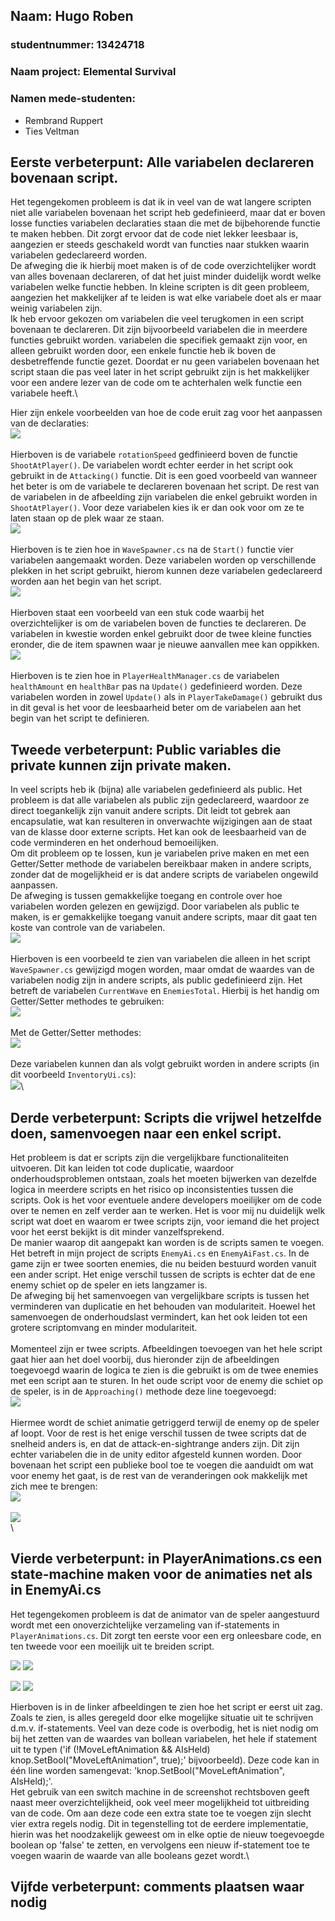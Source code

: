 ## Naam: Hugo Roben
### studentnummer: 13424718
### Naam project: Elemental Survival

### Namen mede-studenten: 
- Rembrand Ruppert
- Ties Veltman

## Eerste verbeterpunt: Alle variabelen declareren bovenaan script.
Het tegengekomen probleem is dat ik in veel van de wat langere scripten niet alle variabelen bovenaan het script heb gedefinieerd, maar dat er boven losse functies variabelen declaraties staan die met de bijbehorende functie te maken hebben. Dit zorgt ervoor dat de code niet lekker leesbaar is, aangezien er steeds geschakeld wordt van functies naar stukken waarin variabelen gedeclareerd worden.\
De afweging die ik hierbij moet maken is of de code overzichtelijker wordt van alles bovenaan declareren, of dat het juist minder duidelijk wordt welke variabelen welke functie hebben. In kleine scripten is dit geen probleem, aangezien het makkelijker af te leiden is wat elke variabele doet als er maar weinig variabelen zijn.\
Ik heb ervoor gekozen om variabelen die veel terugkomen in een script bovenaan te declareren. Dit zijn bijvoorbeeld variabelen die in meerdere functies gebruikt worden. variabelen die specifiek gemaakt zijn voor, en alleen gebruikt worden door, een enkele functie heb ik boven de desbetreffende functie gezet. Doordat er nu geen variabelen bovenaan het script staan die pas veel later in het script gebruikt zijn is het makkelijker voor een andere lezer van de code om te achterhalen welk functie een variabele heeft.\

Hier zijn enkele voorbeelden van hoe de code eruit zag voor het aanpassen van de declaraties:
\
![](AfbeeldingenReview/screenshotVariabelenDeclaratiesBefore1.png)\
\
Hierboven is de variabele `rotationSpeed` gedfinieerd boven de functie `ShootAtPlayer()`. De variabelen wordt echter eerder in het script ook gebruikt in de `Attacking()` functie. Dit is een goed voorbeeld van wanneer het beter is om de variabele te declareren bovenaan het script. 
De rest van de variabelen in de afbeelding zijn variabelen die enkel gebruikt worden in `ShootAtPlayer()`. Voor deze variabelen kies ik er dan ook voor om ze te laten staan op de plek waar ze staan. \
![](AfbeeldingenReview/screenshotVariabelenDeclaratiesBefore2.png)\
\
Hierboven is te zien hoe in `WaveSpawner.cs` na de `Start()` functie vier variabelen aangemaakt worden. Deze variabelen worden op verschillende plekken in het script gebruikt, hierom kunnen deze variabelen gedeclareerd worden aan het begin van het script.\
![](AfbeeldingenReview/screenshotVariabelenDeclaratiesBefore3.png)\
\
Hierboven staat een voorbeeld van een stuk code waarbij het overzichtelijker is om de variabelen boven de functies te declareren. De variabelen in kwestie worden enkel gebruikt door de twee kleine functies eronder, die de item spawnen waar je nieuwe aanvallen mee kan oppikken.\
![](AfbeeldingenReview/screenshotVariabelenDeclaratiesBefore4.png)\
\
Hierboven is te zien hoe in `PlayerHealthManager.cs` de variabelen `healthAmount` en `healthBar` pas na `Update()` gedefinieerd worden. Deze variabelen worden in zowel `Update()` als in `PlayerTakeDamage()` gebruikt dus in dit geval is het voor de leesbaarheid beter om de variabelen aan het begin van het script te definieren.

## Tweede verbeterpunt: Public variables die private kunnen zijn private maken.

In veel scripts heb ik (bijna) alle variabelen gedefinieerd als public. Het probleem is dat alle variabelen als public zijn gedeclareerd, waardoor ze direct toegankelijk zijn vanuit andere scripts. Dit leidt tot gebrek aan encapsulatie, wat kan resulteren in onverwachte wijzigingen aan de staat van de klasse door externe scripts. Het kan ook de leesbaarheid van de code verminderen en het onderhoud bemoeilijken.\
Om dit probleem op te lossen, kun je variabelen prive maken en met een Getter/Setter methode de variabelen bereikbaar maken in andere scripts, zonder dat de mogelijkheid er is dat andere scripts de variabelen ongewild aanpassen.\
De afweging is tussen gemakkelijke toegang en controle over hoe variabelen worden gelezen en gewijzigd. Door variabelen als public te maken, is er gemakkelijke toegang vanuit andere scripts, maar dit gaat ten koste van controle van de variabelen.\
![](AfbeeldingenReview/afbeeldinPublicOfPrivate1.png)\
\
Hierboven is een voorbeeld te zien van variabelen die alleen in het script `WaveSpawner.cs` gewijzigd mogen worden, maar omdat de waardes van de variabelen nodig zijn in andere scripts, als public gedefinieerd zijn. Het betreft de variabelen `CurrentWave` en `EnemiesTotal`. Hierbij is het handig om Getter/Setter methodes te gebruiken:\
![](AfbeeldingenReview/afbeeldinPublicOfPrivate2.png)\
\
Met de Getter/Setter methodes:
\
![](AfbeeldingenReview/afbeeldinPublicOfPrivate3.png)\
\
Deze variabelen kunnen dan als volgt gebruikt worden in andere scripts (in dit voorbeeld `InventoryUi.cs`):\
![](AfbeeldingenReview/afbeeldinPublicOfPrivate4.png)\


## Derde verbeterpunt: Scripts die vrijwel hetzelfde doen, samenvoegen naar een enkel script.

Het probleem is dat er scripts zijn die vergelijkbare functionaliteiten uitvoeren. Dit kan leiden tot code duplicatie, waardoor onderhoudsproblemen ontstaan, zoals het moeten bijwerken van dezelfde logica in meerdere scripts en het risico op inconsistenties tussen die scripts. Ook is het voor eventuele andere developers moeilijker om de code over te nemen en zelf verder aan te werken. Het is voor mij nu duidelijk welk script wat doet en waarom er twee scripts zijn, voor iemand die het project voor het eerst bekijkt is dit minder vanzelfsprekend.\
De manier waarop dit aangepakt kan worden is de scripts samen te voegen. Het betreft in mijn project de scripts `EnemyAi.cs` en `EnemyAiFast.cs`. In de game zijn er twee soorten enemies, die nu beiden bestuurd worden vanuit een ander script. Het enige verschil tussen de scripts is echter dat de ene enemy schiet op de speler en iets langzamer is.\
De afweging bij het samenvoegen van vergelijkbare scripts is tussen het verminderen van duplicatie en het behouden van modulariteit. Hoewel het samenvoegen de onderhoudslast vermindert, kan het ook leiden tot een grotere scriptomvang en minder modulariteit.\
\
Momenteel zijn er twee scripts. Afbeeldingen toevoegen van het hele script gaat hier aan het doel voorbij, dus hieronder zijn de afbeeldingen toegevoegd waarin de logica te zien is die gebruikt is om de twee enemies met een script aan te sturen. In het oude script voor de enemy die schiet op de speler, is in de `Approaching()` methode deze line toegevoegd:\
![](AfbeeldingenReview/dubbelScript1.png)\
\
Hiermee wordt de schiet animatie getriggerd terwijl de enemy op de speler af loopt. Voor de rest is het enige verschil tussen de twee scripts dat de snelheid anders is, en dat de attack-en-sightrange anders zijn. Dit zijn echter variabelen die in de unity editor afgesteld kunnen worden. Door bovenaan het script een publieke bool toe te voegen die aanduidt om wat voor enemy het gaat, is de rest van de veranderingen ook makkelijk met zich mee te brengen:\
![](AfbeeldingenReview/dubbelScript2.png)\
\
![](AfbeeldingenReview/dubbelScript3.png)\
\
## Vierde verbeterpunt: in PlayerAnimations.cs een state-machine maken voor de animaties net als in EnemyAi.cs
Het tegengekomen probleem is dat de animator van de speler aangestuurd wordt met een onoverzichtelijke verzameling van if-statements in `PlayerAnimations.cs`. Dit zorgt ten eerste voor een erg onleesbare code, en ten tweede voor een moeilijk uit te breiden script.

![](AfbeeldingenReview/stateMachines1.png) ![](AfbeeldingenReview/stateMachines2.png)

![](AfbeeldingenReview/stateMachines3.png) ![](AfbeeldingenReview/stateMachines4.png)

Hierboven is in de linker afbeeldingen te zien hoe het script er eerst uit zag. Zoals te zien, is alles geregeld door elke mogelijke situatie uit te schrijven d.m.v. if-statements. Veel van deze code is overbodig, het is niet nodig om bij het zetten van de waardes van bollean variabelen, het hele if statement uit te typen ('if (!MoveLeftAnimation && AIsHeld) knop.SetBool("MoveLeftAnimation", true);' bijvoorbeeld). Deze code kan in één line worden samengevat: 'knop.SetBool("MoveLeftAnimation", AIsHeld);'.\
Het gebruik van een switch machine in de screenshot rechtsboven geeft naast meer overzichtelijkheid, ook veel meer mogelijkheid tot uitbreiding van de code. Om aan deze code een extra state toe te voegen zijn slecht vier extra regels nodig. Dit in tegenstelling tot de eerdere implementatie, hierin was het noodzakelijk geweest om in elke optie de nieuw toegevoegde boolean op 'false' te zetten, en vervolgens een nieuw if-statement toe te voegen waarin de waarde van alle booleans gezet wordt.\


## Vijfde verbeterpunt: comments plaatsen waar nodig




